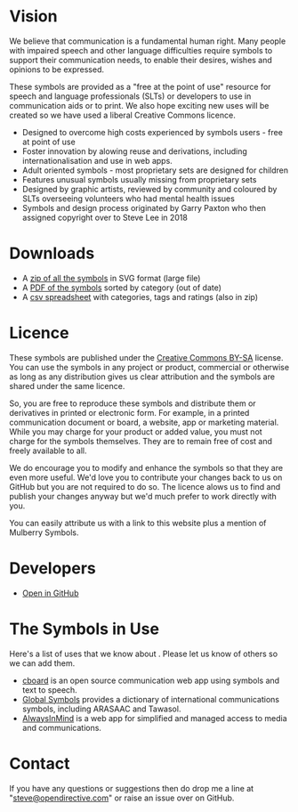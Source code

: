 # Vision

We believe that communication is a fundamental human right. Many people with impaired speech and other language difficulties require symbols to support their communication needs, to enable their desires, wishes and opinions to be expressed.

These symbols are provided as a "free at the point of use" resource for speech and language professionals (SLTs) or developers to use in communication aids or to print. We also hope exciting new uses will be created so we have used a liberal Creative Commons licence.

* Designed to overcome high costs experienced by symbols users - free at point of use
* Foster innovation by alowing reuse and derivations, including internationalisation and use in web apps.
* Adult oriented symbols - most proprietary sets are designed for children
* Features unusual symbols usually missing from proprietary sets
* Designed by graphic artists, reviewed by community and coloured by SLTs overseeing volunteers who had mental health issues
* Symbols and design process originated by Garry Paxton who then assigned copyright over to Steve Lee in 2018

# Downloads

* A [zip of all the symbols](https://github.com/mulberrysymbols/mulberry-symbols/releases/latest/mulberry-symbols.zip) in SVG format (large file)
* A [PDF of the symbols](https://cdn.rawgit.com/mulberrysymbols/mulberry-symbols/master/categories.pdf?raw=true) sorted by category (out of date)
* A [csv spreadsheet](https://cdn.rawgit.com/mulberrysymbols/mulberry-symbols/master/symbol-info.csv?raw=true) with categories, tags and ratings (also in zip)

# Licence

These symbols are published under the [Creative Commons BY-SA](https://github.com/mulberrysymbols/mulberry-symbols/blob/master/LICENSE.txt) license. You can use the symbols in any project or product, commercial or otherwise as long as any distribution gives us clear attribution and the symbols are shared under the same licence.

So, you are free to reproduce these symbols and distribute them or derivatives in printed or electronic form. For example, in a printed communication document or board, a website, app or marketing material. While you may charge for your product or added value, you must not charge for the symbols themselves. They are to remain free of cost and freely available to all.

We do encourage you to modify and enhance the symbols so that they are even more useful. We'd love you to contribute your changes back to us on GitHub but you are not required to do so. The licence alows us to find and publish your changes anyway but we'd much prefer to work directly with you. 

You can easily attribute us with a link to this website plus a mention of Mulberry Symbols.

# Developers

* [Open in GitHub](https://github.com/mulberrysymbols/mulberry-symbols)

# The Symbols in Use

Here's a list of uses that we know about . Please let us know of others so we can add them.

* [cboard](https://www.cboard.io/) is an open source communication web app using symbols and text to speech.
* [Global Symbols](https://globalsymbols.com/en/home/) provides a dictionary of international communications symbols, including ARASAAC and Tawasol.
* [AlwaysInMind](https://alwaysinmind.info) is a web app for simplified and managed access to media and communications.

# Contact

If you have any questions or suggestions then do drop me a line at "steve@opendirective.com" or raise an issue over on GitHub.
